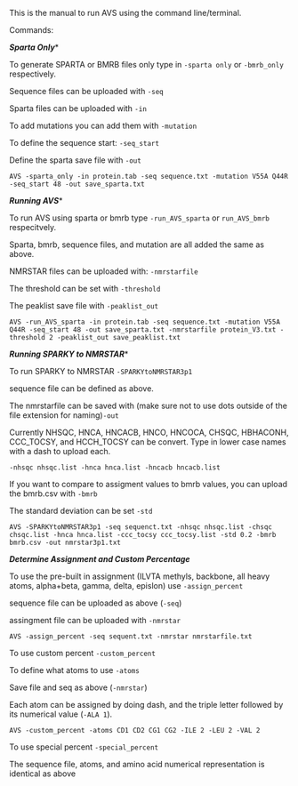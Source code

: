 This is the manual to run AVS using the command line/terminal. 

Commands:

***Sparta Only****

To generate SPARTA or BMRB files only type in ```-sparta only``` or ```-bmrb_only``` respectively.  

Sequence files can be uploaded with ```-seq```

Sparta files can be uploaded with ```-in```

To add mutations you can add them with ```-mutation```

To define the sequence start: ```-seq_start```

Define the sparta save file with ```-out```


```AVS -sparta_only -in protein.tab -seq sequence.txt -mutation V55A Q44R -seq_start 48 -out save_sparta.txt```

***Running AVS****

To run AVS using sparta or bmrb type ```-run_AVS_sparta``` or ```run_AVS_bmrb``` respecitvely. 

Sparta, bmrb, sequence files, and mutation are all added the same as above. 

NMRSTAR files can be uploaded with: ```-nmrstarfile```

The threshold can be set with ```-threshold```

The peaklist save file with ```-peaklist_out```

```AVS -run_AVS_sparta -in protein.tab -seq sequence.txt -mutation V55A Q44R -seq_start 48 -out save_sparta.txt -nmrstarfile protein_V3.txt -threshold 2 -peaklist_out save_peaklist.txt```

***Running SPARKY to NMRSTAR****

To run SPARKY to NMRSTAR ```-SPARKYtoNMRSTAR3p1```

sequence file can be defined as above.

The nmrstarfile can be saved with  (make sure not to use dots outside of the file extension for naming)```-out```

Currently NHSQC, HNCA, HNCACB, HNCO, HNCOCA, CHSQC, HBHACONH, CCC_TOCSY, and HCCH_TOCSY can be convert. Type in lower case names with a dash to upload each. 

```-nhsqc nhsqc.list -hnca hnca.list -hncacb hncacb.list```

If you want to compare to assigment values to bmrb values, you can upload the bmrb.csv with ```-bmrb```

The standard deviation can be set ```-std```

```AVS -SPARKYtoNMRSTAR3p1 -seq sequenct.txt -nhsqc nhsqc.list -chsqc chsqc.list -hnca hnca.list -ccc_tocsy ccc_tocsy.list -std 0.2 -bmrb bmrb.csv -out nmrstar3p1.txt```

***Determine Assignment and Custom Percentage***

To use the pre-built in assignment (ILVTA methyls, backbone, all heavy atoms, alpha+beta, gamma, delta, epislon) use ```-assign_percent```

sequence file can be uploaded as above (```-seq```)

assingment file can be uploaded with ```-nmrstar```

```AVS -assign_percent -seq sequent.txt -nmrstar nmrstarfile.txt```

To use custom percent ```-custom_percent```

To define what atoms to use ```-atoms```

Save file and seq as above (```-nmrstar```)

Each atom can be assigned by doing dash, and the triple letter followed by its numerical value (```-ALA 1```). 

```AVS -custom_percent -atoms CD1 CD2 CG1 CG2 -ILE 2 -LEU 2 -VAL 2```

To use special percent ```-special_percent```

The sequence file, atoms, and amino acid numerical representation is identical as above 

```AVS -special_percent -atoms CG1 CG2 -VAL 2
